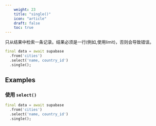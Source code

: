 ```yaml
---
    weight: 23
    title: "single()"
    icon: "article"
    draft: false
    toc: true
---
```


只从结果中检索一条记录。结果必须是一行(例如,使用limit)，否则会导致错误。


```dart
final data = await supabase
  .from('cities')
  .select('name, country_id')
  .single();
```


















## Examples

### 使用 `select()`



```dart
final data = await supabase
  .from('cities')
  .select('name, country_id')
  .single();
```